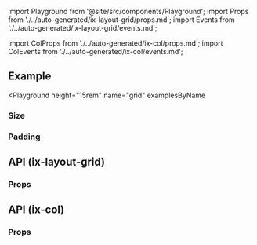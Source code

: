 import Playground from '@site/src/components/Playground';
import Props from './../auto-generated/ix-layout-grid/props.md';
import Events from './../auto-generated/ix-layout-grid/events.md';


import ColProps from './../auto-generated/ix-col/props.md';
import ColEvents from './../auto-generated/ix-col/events.md';


## Example

<Playground
  height="15rem"
  name="grid"
  examplesByName
>
</Playground>

### Size

<Playground
  height="17rem"
  name="grid-size"
  examplesByName>
</Playground>

### Padding

<Playground
  name="grid-padding"
  height="17rem"
  examplesByName>
</Playground>

## API (ix-layout-grid)

### Props 

<Props />

## API (ix-col)

### Props

<ColProps />
